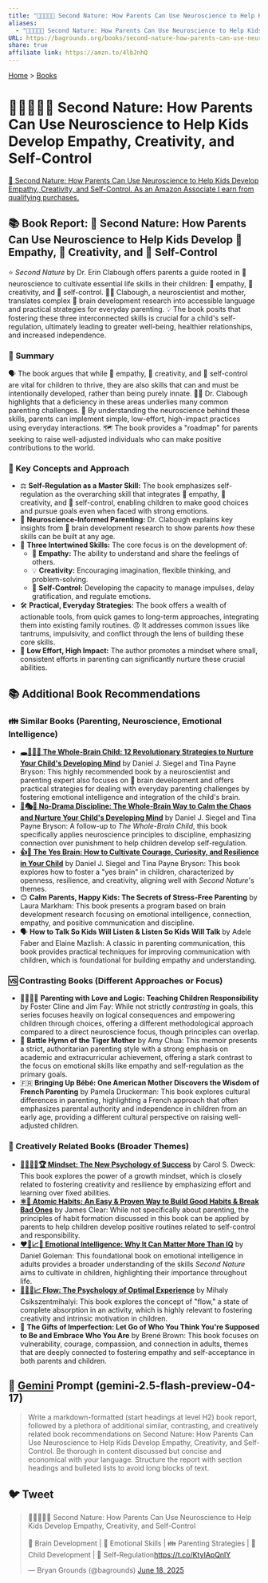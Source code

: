```yaml
---
title: "👨‍👩‍👧‍👦🧠 Second Nature: How Parents Can Use Neuroscience to Help Kids Develop Empathy, Creativity, and Self-Control"
aliases:
  - "👨‍👩‍👧‍👦🧠 Second Nature: How Parents Can Use Neuroscience to Help Kids Develop Empathy, Creativity, and Self-Control"
URL: https://bagrounds.org/books/second-nature-how-parents-can-use-neuroscience-to-help-kids-develop-empathy-creativity-and-self-control
share: true
affiliate link: https://amzn.to/4lbJnhQ
---
```

[Home](../index.md) > [Books](./index.md)  
# 👨‍👩‍👧‍👦🧠 Second Nature: How Parents Can Use Neuroscience to Help Kids Develop Empathy, Creativity, and Self-Control  
[🛒 Second Nature: How Parents Can Use Neuroscience to Help Kids Develop Empathy, Creativity, and Self-Control. As an Amazon Associate I earn from qualifying purchases.](https://amzn.to/4lbJnhQ)  
  
## 📚 Book Report: 🧠 Second Nature: How Parents Can Use Neuroscience to Help Kids Develop 🤝 Empathy, 🎨 Creativity, and 🧘 Self-Control  
  
⭐ *Second Nature* by Dr. Erin Clabough offers parents a guide rooted in 🧠 neuroscience to cultivate essential life skills in their children: 🤝 empathy, 🎨 creativity, and 🧘 self-control. 👩‍⚕️ Clabough, a neuroscientist and mother, translates complex 🧠 brain development research into accessible language and practical strategies for everyday parenting. 💡 The book posits that fostering these three interconnected skills is crucial for a child's self-regulation, ultimately leading to greater well-being, healthier relationships, and increased independence.  
  
### 📝 Summary  
  
🗣️ The book argues that while 🤝 empathy, 🎨 creativity, and 🧘 self-control are vital for children to thrive, they are also skills that can and must be intentionally developed, rather than being purely innate. 👨‍⚕️ Dr. Clabough highlights that a deficiency in these areas underlies many common parenting challenges. 🧠 By understanding the neuroscience behind these skills, parents can implement simple, low-effort, high-impact practices using everyday interactions. 🗺️ The book provides a "roadmap" for parents seeking to raise well-adjusted individuals who can make positive contributions to the world.  
  
### 🔑 Key Concepts and Approach  
  
* ⚖️ **Self-Regulation as a Master Skill:** The book emphasizes self-regulation as the overarching skill that integrates 🤝 empathy, 🎨 creativity, and 🧘 self-control, enabling children to make good choices and pursue goals even when faced with strong emotions.  
* 🧠 **Neuroscience-Informed Parenting:** Dr. Clabough explains key insights from 🧠 brain development research to show parents *how* these skills can be built at any age.  
* 🤝 **Three Intertwined Skills:** The core focus is on the development of:  
    * 🤗 **Empathy:** The ability to understand and share the feelings of others.  
    * 💡 **Creativity:** Encouraging imagination, flexible thinking, and problem-solving.  
    * 🧘 **Self-Control:** Developing the capacity to manage impulses, delay gratification, and regulate emotions.  
* 🛠️ **Practical, Everyday Strategies:** The book offers a wealth of actionable tools, from quick games to long-term approaches, integrating them into existing family routines. 😠 It addresses common issues like tantrums, impulsivity, and conflict through the lens of building these core skills.  
* 🚀 **Low Effort, High Impact:** The author promotes a mindset where small, consistent efforts in parenting can significantly nurture these crucial abilities.  
  
## 📚 Additional Book Recommendations  
  
### 👪 Similar Books (Parenting, Neuroscience, Emotional Intelligence)  
  
* **[🕳️🧠👶🏽 The Whole-Brain Child: 12 Revolutionary Strategies to Nurture Your Child's Developing Mind](./the-whole-brain-child.md)** by Daniel J. Siegel and Tina Payne Bryson: This highly recommended book by a neuroscientist and parenting expert also focuses on 🧠 brain development and offers practical strategies for dealing with everyday parenting challenges by fostering emotional intelligence and integration of the child's brain.  
* **[🚫🎭🧠 No-Drama Discipline: The Whole-Brain Way to Calm the Chaos and Nurture Your Child's Developing Mind](./no-drama-discipline.md)** by Daniel J. Siegel and Tina Payne Bryson: A follow-up to *The Whole-Brain Child*, this book specifically applies neuroscience principles to discipline, emphasizing connection over punishment to help children develop self-regulation.  
* **[👍🧠 The Yes Brain: How to Cultivate Courage, Curiosity, and Resilience in Your Child](./the-yes-brain.md)** by Daniel J. Siegel and Tina Payne Bryson: This book explores how to foster a "yes brain" in children, characterized by openness, resilience, and creativity, aligning well with *Second Nature*'s themes.  
* 😊 **Calm Parents, Happy Kids: The Secrets of Stress-Free Parenting** by Laura Markham: This book presents a program based on brain development research focusing on emotional intelligence, connection, empathy, and positive communication and discipline.  
* 🗣️ **How to Talk So Kids Will Listen & Listen So Kids Will Talk** by Adele Faber and Elaine Mazlish: A classic in parenting communication, this book provides practical techniques for improving communication with children, which is foundational for building empathy and understanding.  
  
### 🆚 Contrasting Books (Different Approaches or Focus)  
  
* 👨‍👩‍👧‍👦 **Parenting with Love and Logic: Teaching Children Responsibility** by Foster Cline and Jim Fay: While not strictly *contrasting* in goals, this series focuses heavily on logical consequences and empowering children through choices, offering a different methodological approach compared to a direct neuroscience focus, though principles can overlap.  
* 🐅 **Battle Hymn of the Tiger Mother** by Amy Chua: This memoir presents a strict, authoritarian parenting style with a strong emphasis on academic and extracurricular achievement, offering a stark contrast to the focus on emotional skills like empathy and self-regulation as the primary goals.  
* 🇫🇷 **Bringing Up Bébé: One American Mother Discovers the Wisdom of French Parenting** by Pamela Druckerman: This book explores cultural differences in parenting, highlighting a French approach that often emphasizes parental authority and independence in children from an early age, providing a different cultural perspective on raising well-adjusted children.  
  
### 🎨 Creatively Related Books (Broader Themes)  
  
* **[🌱🧘🏼‍♀️🏆 Mindset: The New Psychology of Success](./mindset.md)** by Carol S. Dweck: This book explores the power of a growth mindset, which is closely related to fostering creativity and resilience by emphasizing effort and learning over fixed abilities.  
* **[⚛️🔄 Atomic Habits: An Easy & Proven Way to Build Good Habits & Break Bad Ones](./atomic-habits.md)** by James Clear: While not specifically about parenting, the principles of habit formation discussed in this book can be applied by parents to help children develop positive routines related to self-control and responsibility.  
* **[❤️🧠📈🤔 Emotional Intelligence: Why It Can Matter More Than IQ](./emotional-intelligence.md)** by Daniel Goleman: This foundational book on emotional intelligence in adults provides a broader understanding of the skills *Second Nature* aims to cultivate in children, highlighting their importance throughout life.  
* **[🌊🧘🧠📈 Flow: The Psychology of Optimal Experience](./flow-the-psychology-of-optimal-experience.md)** by Mihaly Csikszentmihalyi: This book explores the concept of "flow," a state of complete absorption in an activity, which is highly relevant to fostering creativity and intrinsic motivation in children.  
* 💖 **The Gifts of Imperfection: Let Go of Who You Think You're Supposed to Be and Embrace Who You Are** by Brené Brown: This book focuses on vulnerability, courage, compassion, and connection in adults, themes that are deeply connected to fostering empathy and self-acceptance in both parents and children.  
  
## 💬 [Gemini](../software/gemini.md) Prompt (gemini-2.5-flash-preview-04-17)  
> Write a markdown-formatted (start headings at level H2) book report, followed by a plethora of additional similar, contrasting, and creatively related book recommendations on Second Nature: How Parents Can Use Neuroscience to Help Kids Develop Empathy, Creativity, and Self-Control. Be thorough in content discussed but concise and economical with your language. Structure the report with section headings and bulleted lists to avoid long blocks of text.  
  
## 🐦 Tweet  
<blockquote class="twitter-tweet" data-theme="dark"><p lang="en" dir="ltr">👨‍👩‍👧‍👦🧠 Second Nature: How Parents Can Use Neuroscience to Help Kids Develop Empathy, Creativity, and Self-Control<br><br>🧠 Brain Development | 🤗 Emotional Skills | 👪 Parenting Strategies | 👶 Child Development | 🧘 Self-Regulation<a href="https://t.co/KtyIApQnlY">https://t.co/KtyIApQnlY</a></p>&mdash; Bryan Grounds (@bagrounds) <a href="https://twitter.com/bagrounds/status/1935297377151369601?ref_src=twsrc%5Etfw">June 18, 2025</a></blockquote> <script async src="https://platform.twitter.com/widgets.js" charset="utf-8"></script>